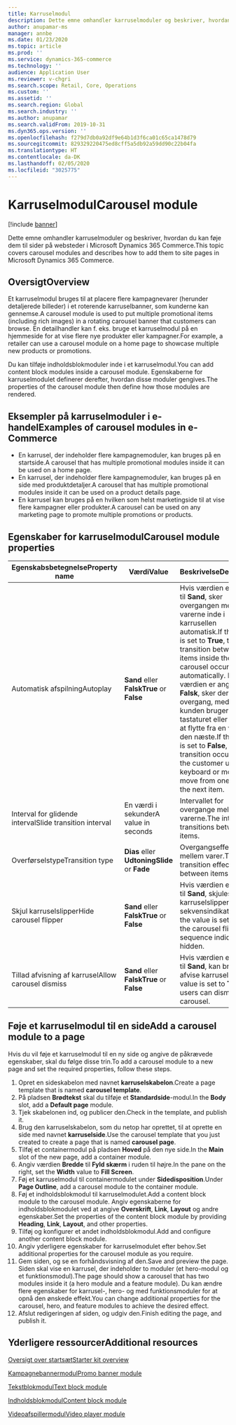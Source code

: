 ```yaml
---
title: Karruselmodul
description: Dette emne omhandler karruselmoduler og beskriver, hvordan du kan føje dem til sider på websteder i Microsoft Dynamics 365 Commerce.
author: anupamar-ms
manager: annbe
ms.date: 01/23/2020
ms.topic: article
ms.prod: ''
ms.service: dynamics-365-commerce
ms.technology: ''
audience: Application User
ms.reviewer: v-chgri
ms.search.scope: Retail, Core, Operations
ms.custom: ''
ms.assetid: ''
ms.search.region: Global
ms.search.industry: ''
ms.author: anupamar
ms.search.validFrom: 2019-10-31
ms.dyn365.ops.version: ''
ms.openlocfilehash: f279d7db0a92df9e64b1d3f6ca01c65ca1478d79
ms.sourcegitcommit: 829329220475ed8cff5a5db92a59dd90c22b04fa
ms.translationtype: HT
ms.contentlocale: da-DK
ms.lasthandoff: 02/05/2020
ms.locfileid: "3025775"
---
```

# <a name="carousel-module"></a><span data-ttu-id="2914a-103">Karruselmodul</span><span class="sxs-lookup"><span data-stu-id="2914a-103">Carousel module</span></span>


[!include [banner](includes/banner.md)]

<span data-ttu-id="2914a-104">Dette emne omhandler karruselmoduler og beskriver, hvordan du kan føje dem til sider på websteder i Microsoft Dynamics 365 Commerce.</span><span class="sxs-lookup"><span data-stu-id="2914a-104">This topic covers carousel modules and describes how to add them to site pages in Microsoft Dynamics 365 Commerce.</span></span>

## <a name="overview"></a><span data-ttu-id="2914a-105">Oversigt</span><span class="sxs-lookup"><span data-stu-id="2914a-105">Overview</span></span>

<span data-ttu-id="2914a-106">Et karruselmodul bruges til at placere flere kampagnevarer (herunder detaljerede billeder) i et roterende karruselbanner, som kunderne kan gennemse.</span><span class="sxs-lookup"><span data-stu-id="2914a-106">A carousel module is used to put multiple promotional items (including rich images) in a rotating carousel banner that customers can browse.</span></span> <span data-ttu-id="2914a-107">En detailhandler kan f. eks. bruge et karruselmodul på en hjemmeside for at vise flere nye produkter eller kampagner.</span><span class="sxs-lookup"><span data-stu-id="2914a-107">For example, a retailer can use a carousel module on a home page to showcase multiple new products or promotions.</span></span>

<span data-ttu-id="2914a-108">Du kan tilføje indholdsblokmoduler inde i et karruselmodul.</span><span class="sxs-lookup"><span data-stu-id="2914a-108">You can add content block modules inside a carousel module.</span></span> <span data-ttu-id="2914a-109">Egenskaberne for karruselmodulet definerer derefter, hvordan disse moduler gengives.</span><span class="sxs-lookup"><span data-stu-id="2914a-109">The properties of the carousel module then define how those modules are rendered.</span></span>

## <a name="examples-of-carousel-modules-in-e-commerce"></a><span data-ttu-id="2914a-110">Eksempler på karruselmoduler i e-handel</span><span class="sxs-lookup"><span data-stu-id="2914a-110">Examples of carousel modules in e-Commerce</span></span>

- <span data-ttu-id="2914a-111">En karrusel, der indeholder flere kampagnemoduler, kan bruges på en startside.</span><span class="sxs-lookup"><span data-stu-id="2914a-111">A carousel that has multiple promotional modules inside it can be used on a home page.</span></span>
- <span data-ttu-id="2914a-112">En karrusel, der indeholder flere kampagnemoduler, kan bruges på en side med produktdetaljer.</span><span class="sxs-lookup"><span data-stu-id="2914a-112">A carousel that has multiple promotional modules inside it can be used on a product details page.</span></span>
- <span data-ttu-id="2914a-113">En karrusel kan bruges på en hvilken som helst marketingside til at vise flere kampagner eller produkter.</span><span class="sxs-lookup"><span data-stu-id="2914a-113">A carousel can be used on any marketing page to promote multiple promotions or products.</span></span>

## <a name="carousel-module-properties"></a><span data-ttu-id="2914a-114">Egenskaber for karruselmodul</span><span class="sxs-lookup"><span data-stu-id="2914a-114">Carousel module properties</span></span>

| <span data-ttu-id="2914a-115">Egenskabsbetegnelse</span><span class="sxs-lookup"><span data-stu-id="2914a-115">Property name</span></span>             | <span data-ttu-id="2914a-116">Værdi</span><span class="sxs-lookup"><span data-stu-id="2914a-116">Value</span></span>                 | <span data-ttu-id="2914a-117">Beskrivelse</span><span class="sxs-lookup"><span data-stu-id="2914a-117">Description</span></span> |
|---------------------------|-----------------------|-------------|
| <span data-ttu-id="2914a-118">Automatisk afspilning</span><span class="sxs-lookup"><span data-stu-id="2914a-118">Autoplay</span></span>                  | <span data-ttu-id="2914a-119">**Sand** eller **Falsk**</span><span class="sxs-lookup"><span data-stu-id="2914a-119">**True** or **False**</span></span> | <span data-ttu-id="2914a-120">Hvis værdien er angivet til **Sand**, sker overgangen mellem varerne inde i karrusellen automatisk.</span><span class="sxs-lookup"><span data-stu-id="2914a-120">If the value is set to **True**, the transition between items inside the carousel occurs automatically.</span></span> <span data-ttu-id="2914a-121">Hvis værdien er angivet til **Falsk**, sker der ingen overgang, medmindre kunden bruger tastaturet eller musen til at flytte fra en vare til den næste.</span><span class="sxs-lookup"><span data-stu-id="2914a-121">If the value is set to **False**, no transition occurs unless the customer uses the keyboard or mouse to move from one item to the next item.</span></span> |
| <span data-ttu-id="2914a-122">Interval for glidende interval</span><span class="sxs-lookup"><span data-stu-id="2914a-122">Slide transition interval</span></span> | <span data-ttu-id="2914a-123">En værdi i sekunder</span><span class="sxs-lookup"><span data-stu-id="2914a-123">A value in seconds</span></span>    | <span data-ttu-id="2914a-124">Intervallet for overgange mellem varerne.</span><span class="sxs-lookup"><span data-stu-id="2914a-124">The interval for transitions between items.</span></span> |
| <span data-ttu-id="2914a-125">Overførselstype</span><span class="sxs-lookup"><span data-stu-id="2914a-125">Transition type</span></span>           | <span data-ttu-id="2914a-126">**Dias** eller **Udtoning**</span><span class="sxs-lookup"><span data-stu-id="2914a-126">**Slide** or **Fade**</span></span> | <span data-ttu-id="2914a-127">Overgangseffekten mellem varer.</span><span class="sxs-lookup"><span data-stu-id="2914a-127">The transition effect between items.</span></span> |
| <span data-ttu-id="2914a-128">Skjul karruselslipper</span><span class="sxs-lookup"><span data-stu-id="2914a-128">Hide carousel flipper</span></span>     | <span data-ttu-id="2914a-129">**Sand** eller **Falsk**</span><span class="sxs-lookup"><span data-stu-id="2914a-129">**True** or **False**</span></span> | <span data-ttu-id="2914a-130">Hvis værdien er angivet til **Sand**, skjules karruselslipperen og sekvensindikatoren.</span><span class="sxs-lookup"><span data-stu-id="2914a-130">If the value is set to **True**, the carousel flipper and sequence indicator are hidden.</span></span> |
| <span data-ttu-id="2914a-131">Tillad afvisning af karrusel</span><span class="sxs-lookup"><span data-stu-id="2914a-131">Allow carousel dismiss</span></span>    | <span data-ttu-id="2914a-132">**Sand** eller **Falsk**</span><span class="sxs-lookup"><span data-stu-id="2914a-132">**True** or **False**</span></span> | <span data-ttu-id="2914a-133">Hvis værdien er angivet til **Sand**, kan brugerne afvise karrusellen.</span><span class="sxs-lookup"><span data-stu-id="2914a-133">If the value is set to **True**, users can dismiss the carousel.</span></span> |

## <a name="add-a-carousel-module-to-a-page"></a><span data-ttu-id="2914a-134">Føje et karruselmodul til en side</span><span class="sxs-lookup"><span data-stu-id="2914a-134">Add a carousel module to a page</span></span>

<span data-ttu-id="2914a-135">Hvis du vil føje et karruselmodul til en ny side og angive de påkrævede egenskaber, skal du følge disse trin.</span><span class="sxs-lookup"><span data-stu-id="2914a-135">To add a carousel module to a new page and set the required properties, follow these steps.</span></span>

1. <span data-ttu-id="2914a-136">Opret en sideskabelon med navnet **karruselskabelon**.</span><span class="sxs-lookup"><span data-stu-id="2914a-136">Create a page template that is named **carousel template**.</span></span>
1. <span data-ttu-id="2914a-137">På pladsen **Brødtekst** skal du tilføje et **Standardside**-modul.</span><span class="sxs-lookup"><span data-stu-id="2914a-137">In the **Body** slot, add a **Default page** module.</span></span>
1. <span data-ttu-id="2914a-138">Tjek skabelonen ind, og publicer den.</span><span class="sxs-lookup"><span data-stu-id="2914a-138">Check in the template, and publish it.</span></span> 
1. <span data-ttu-id="2914a-139">Brug den karruselskabelon, som du netop har oprettet, til at oprette en side med navnet **karruselside**.</span><span class="sxs-lookup"><span data-stu-id="2914a-139">Use the carousel template that you just created to create a page that is named **carousel page**.</span></span>
1. <span data-ttu-id="2914a-140">Tilføj et containermodul på pladsen **Hoved** på den nye side.</span><span class="sxs-lookup"><span data-stu-id="2914a-140">In the **Main** slot of the new page, add a container module.</span></span> 
1. <span data-ttu-id="2914a-141">Angiv værdien **Bredde** til **Fyld skærm** i ruden til højre.</span><span class="sxs-lookup"><span data-stu-id="2914a-141">In the pane on the right, set the **Width** value to **Fill Screen**.</span></span>
1. <span data-ttu-id="2914a-142">Føj et karruselmodul til containermodulet under **Sidedisposition**.</span><span class="sxs-lookup"><span data-stu-id="2914a-142">Under **Page Outline**, add a carousel module to the container module.</span></span>
1. <span data-ttu-id="2914a-143">Føj et indholdsblokmodul til karruselmodulet.</span><span class="sxs-lookup"><span data-stu-id="2914a-143">Add a content block module to the carousel module.</span></span> <span data-ttu-id="2914a-144">Angiv egenskaberne for indholdsblokmodulet ved at angive **Overskrift**, **Link**, **Layout** og andre egenskaber.</span><span class="sxs-lookup"><span data-stu-id="2914a-144">Set the properties of the content block module by providing **Heading**, **Link**, **Layout**, and other properties.</span></span>
1. <span data-ttu-id="2914a-145">Tilføj og konfigurer et andet indholdsblokmodul.</span><span class="sxs-lookup"><span data-stu-id="2914a-145">Add and configure another content block module.</span></span>
1. <span data-ttu-id="2914a-146">Angiv yderligere egenskaber for karruselmodulet efter behov.</span><span class="sxs-lookup"><span data-stu-id="2914a-146">Set additional properties for the carousel module as you require.</span></span>
1. <span data-ttu-id="2914a-147">Gem siden, og se en forhåndsvisning af den.</span><span class="sxs-lookup"><span data-stu-id="2914a-147">Save and preview the page.</span></span> <span data-ttu-id="2914a-148">Siden skal vise en karrusel, der indeholder to moduler (et hero-modul og et funktionsmodul).</span><span class="sxs-lookup"><span data-stu-id="2914a-148">The page should show a carousel that has two modules inside it (a hero module and a feature module).</span></span> <span data-ttu-id="2914a-149">Du kan ændre flere egenskaber for karrusel-, hero- og med funktionsmoduler for at opnå den ønskede effekt.</span><span class="sxs-lookup"><span data-stu-id="2914a-149">You can change additional properties for the carousel, hero, and feature modules to achieve the desired effect.</span></span>
1. <span data-ttu-id="2914a-150">Afslut redigeringen af siden, og udgiv den.</span><span class="sxs-lookup"><span data-stu-id="2914a-150">Finish editing the page, and publish it.</span></span>

## <a name="additional-resources"></a><span data-ttu-id="2914a-151">Yderligere ressourcer</span><span class="sxs-lookup"><span data-stu-id="2914a-151">Additional resources</span></span>

[<span data-ttu-id="2914a-152">Oversigt over startsæt</span><span class="sxs-lookup"><span data-stu-id="2914a-152">Starter kit overview</span></span>](starter-kit-overview.md)

[<span data-ttu-id="2914a-153">Kampagnebannermodul</span><span class="sxs-lookup"><span data-stu-id="2914a-153">Promo banner module</span></span>](add-alert.md)

[<span data-ttu-id="2914a-154">Tekstblokmodul</span><span class="sxs-lookup"><span data-stu-id="2914a-154">Text block module</span></span>](add-content-rich-block.md)

[<span data-ttu-id="2914a-155">Indholdsblokmodul</span><span class="sxs-lookup"><span data-stu-id="2914a-155">Content block module</span></span>](add-hero-module.md)

[<span data-ttu-id="2914a-156">Videoafspillermodul</span><span class="sxs-lookup"><span data-stu-id="2914a-156">Video player module</span></span>](add-video-player.md)
